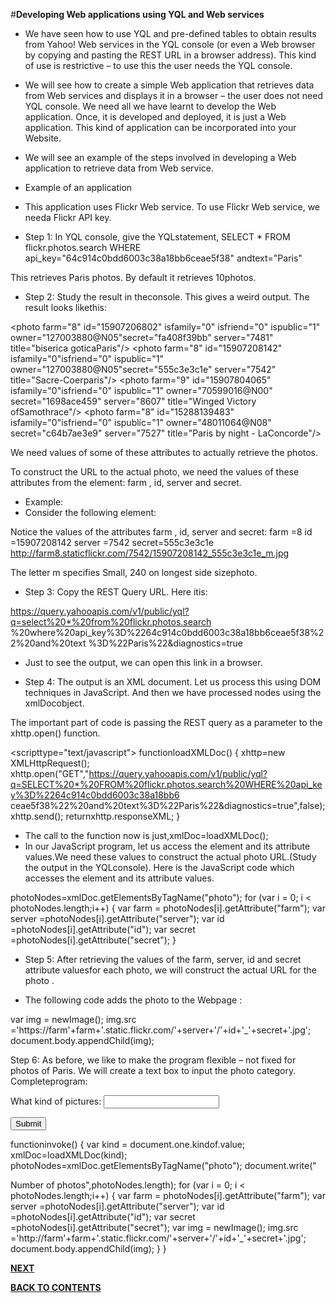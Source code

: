 #**Developing Web applications using YQL and Web services**
- We have seen how to use YQL and pre-defined tables to obtain results from Yahoo! Web services in the YQL console (or even a Web browser by copying and pasting the REST URL in a browser address). This kind of use is restrictive – to use this the user needs the YQL console.

- We will see how to create a simple Web application that retrieves data from Web services and displays it in a browser – the user does not need YQL console. We need all we have learnt to develop the Web application. Once, it is developed and deployed, it is just a Web application. This kind of application can be incorporated into your Website.

- We will see an example of the steps involved in developing a Web application to retrieve data from Web service.

- Example of an application
- This application uses Flickr Web service. To use Flickr Web service, we needa Flickr API key.
  
- Step 1: In YQL console, give the YQLstatement,
SELECT * FROM flickr.photos.search WHERE api_key="64c914c0bdd6003c38a18bb6ceae5f38" andtext="Paris"
  
This retrieves Paris photos.  By default it retrieves 10photos.

- Step 2: Study the result in theconsole.
This gives a weird output.  The result looks likethis:

<photo farm="8" id="15907206802" isfamily="0" isfriend="0" ispublic="1" owner="127003880@N05"secret="fa408f39bb" server="7481" title="biserica goticaParis"/>
<photo farm="8" id="15907208142" isfamily="0"isfriend="0" ispublic="1" owner="127003880@N05"secret="555c3e3c1e" server="7542" title="Sacre-Coerparis"/>
<photo farm="8" id="15907102942" isfamily="0" isfriend="0" ispublic="1" owner="48011064@N08" secret="cb7cc925f6" server="7466" title="Paris by night - ChampsElysées"/>
<photo farm="8" id="15719966978" isfamily="0" isfriend="0" ispublic="1" owner="48011064@N08" secret="e8a43a111e" server="7524" title="Paris by night - ChampsElysées"/>
<photo farm="8" id="15905759901" isfamily="0" isfriend="0" ispublic="1" owner="48011064@N08" secret="3896de2782" server="7520" title="Paris by night - ChampsElysées"/>
<photo farm="9" id="15907804065" isfamily="0"isfriend="0" ispublic="1" owner="70599016@N00" secret="1698ace459" server="8607" title="Winged Victory ofSamothrace"/>
<photo farm="9" id="15288039593" isfamily="0" isfriend="0" ispublic="1" owner="48011064@N08" secret="b128dd54b4" server="8597" title="Paris by night - ChampsElysées"/>
<photo farm="8" id="15905441481" isfamily="0" isfriend="0" ispublic="1" owner="48011064@N08" secret="564eba8c2d" server="7550" title="Paris by night - Arc deTriomphe"/>
<photo farm="8" id="15907624725" isfamily="0" isfriend="0" ispublic="1" owner="48011064@N08" secret="cf6350899b" server="7478" title="Paris by night - ChampsElysées"/>
<photo farm="8" id="15288139483" isfamily="0"isfriend="0" ispublic="1" owner="48011064@N08" secret="c64b7ae3e9" server="7527" title="Paris by night - LaConcorde"/>


We need values of some of these attributes to actually retrieve the photos.

To construct the URL to the actual photo, we need the values of these attributes from the <photo> element: farm , id, server and secret.

- Example:
- Consider the following <photo> element:

<photo farm="8"
id="15907208142"
isfamily="0"
isfriend="0"
ispublic="1"
owner="127003880@N05"
secret="555c3e3c1e"
server="7542"
title="Sacre-Coerparis"/>

Notice the values of the attributes farm , id, server and secret: 
farm =8
id =15907208142
server =7542
secret=555c3e3c1e http://farm8.staticflickr.com/7542/15907208142_555c3e3c1e_m.jpg

The letter m specifies Small, 240 on longest side sizephoto.


- Step 3: Copy the REST Query URL.  Here itis:

https://query.yahooapis.com/v1/public/yql?q=select%20*%20from%20flickr.photos.search
%20where%20api_key%3D%2264c914c0bdd6003c38a18bb6ceae5f38%22%20and%20text
%3D%22Paris%22&diagnostics=true


- Just to see the output, we can open this link in a browser.


 


- Step 4: The output is an XML document. Let us process this using DOM techniques in JavaScript. 
And then we have processed nodes using the xmlDocobject.

The important part of code is passing the REST query as a parameter to the xhttp.open() function.

<scripttype="text/javascript"> functionloadXMLDoc()
{
xhttp=new XMLHttpRequest();
xhttp.open("GET","https://query.yahooapis.com/v1/public/yql?q=SELECT%20*%20FROM%20flickr.photos.search%20WHERE%20api_key%3D%2264c914c0bdd6003c38a18bb6 ceae5f38%22%20and%20text%3D%22Paris%22&diagnostics=true",false);
xhttp.send();
returnxhttp.responseXML;
}
</script>

- The call to the function now is just,xmlDoc=loadXMLDoc(); 
- In our JavaScript program, let us access the <photo> element and its attribute values.We
need these values to construct the actual photo URL.(Study the output in the YQLconsole). Here is the JavaScript code which accesses the <photo> element and its attribute values.

photoNodes=xmlDoc.getElementsByTagName("photo"); for (var i = 0; i < photoNodes.length;i++)
{
var farm = photoNodes[i].getAttribute("farm");
var server =photoNodes[i].getAttribute("server");
var id =photoNodes[i].getAttribute("id");
var secret =photoNodes[i].getAttribute("secret");
}









- Step 5: After retrieving the values of the farm, server, id and secret attribute valuesfor each photo, we will construct the actual URL for the photo .

- The following code adds the photo to the Webpage :


var img = newImage();
img.src ='https://farm'+farm+'.static.flickr.com/'+server+'/'+id+'_'+secret+'.jpg'; document.body.appendChild(img);

Step 6: As before, we like to make the program flexible – not fixed for photos of Paris. We will create a text box to input the photo category.
Completeprogram:

<html>
<head>
<script type="text/javascript"> functionloadXMLDoc(inp)
{
xhttp=newXMLHttpRequest(); 
var URL1="https://query.yahooapis.com/v1/public/yql?q=SELECT%20*%20FROM%20flickr. photos.search%20WHERE%20api_key%3D%2264c914c0bdd6003c38a18bb6ceae5f38%2 2%20and%20text%3D%22";
var URL2=escape(inp);
var URL3 ="%22&diagnostics=true"; varURL=URL1+URL2+URL3;
xhttp.open("GET",URL,false); xhttp.send();
returnxhttp.responseXML;
}
</script>

</head>
<body>
<FORM Name="one" METHOD="GET"ACTION="">
What kind of pictures: <INPUT TYPE="text"Name="kindof"><P>
<INPUT TYPE="button" VALUE="Submit"onClick="invoke()">
</FORM>
<scripttype="text/javascript"> functioninvoke()
{
var kind = document.one.kindof.value; xmlDoc=loadXMLDoc(kind); photoNodes=xmlDoc.getElementsByTagName("photo"); document.write("<p>Number of photos",photoNodes.length); for (var i = 0; i < photoNodes.length;i++)
{
var farm = photoNodes[i].getAttribute("farm"); var server =photoNodes[i].getAttribute("server"); var id =photoNodes[i].getAttribute("id");
 var secret =photoNodes[i].getAttribute("secret");             
 var img = newImage();
img.src ='http://farm'+farm+'.static.flickr.com/'+server+'/'+id+'_'+secret+'.jpg'; document.body.appendChild(img);
}
}
</script>
</body>
</html>


 [**NEXT**](https://github.com/sharathvontari/Yahoo-query-language/blob/master/Conclusion.md)     

[**BACK TO CONTENTS**](https://github.com/sharathvontari/Yahoo-query-language/blob/master/README.md)



 


 


 


